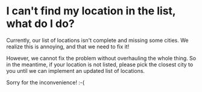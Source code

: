 # I can't find my location in the list, what do I do?

Currently, our list of locations isn't complete and missing some cities. We realize this is annoying, and that we need to fix it!

However, we cannot fix the problem without overhauling the whole thing. So in the meantime, if your location is not listed, please pick the closest city to you until we can implement an updated list of locations.

Sorry for the inconvenience! :-(
